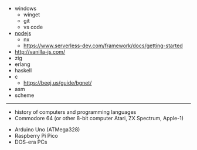 * windows
  * winget
  * git
  * vs code
* [nodejs](https://nodejs.org/en/download/package-manager)
  * nx
  * https://www.serverless-dev.com/framework/docs/getting-started
* http://vanilla-js.com/
* zig
* erlang
* haskell
* c
  * https://beej.us/guide/bgnet/ 
* asm
* scheme

---

* history of computers and programming languages
* Commodore 64 (or other 8-bit computer Atari, ZX Spectrum, Apple-1)
- Arduino Uno (ATMega328)
- Raspberry Pi Pico
- DOS-era PCs
